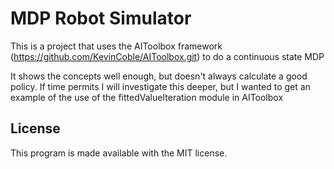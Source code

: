 # MDP Robot Simulator
This is a project that uses the AIToolbox framework (https://github.com/KevinCoble/AIToolbox.git) to do a continuous state MDP

It shows the concepts well enough, but doesn't always calculate a good policy.  If time permits I will investigate this deeper, but I wanted to get an example of the use of the fittedValueIteration module in AIToolbox

## License

This program is made available with the MIT license.